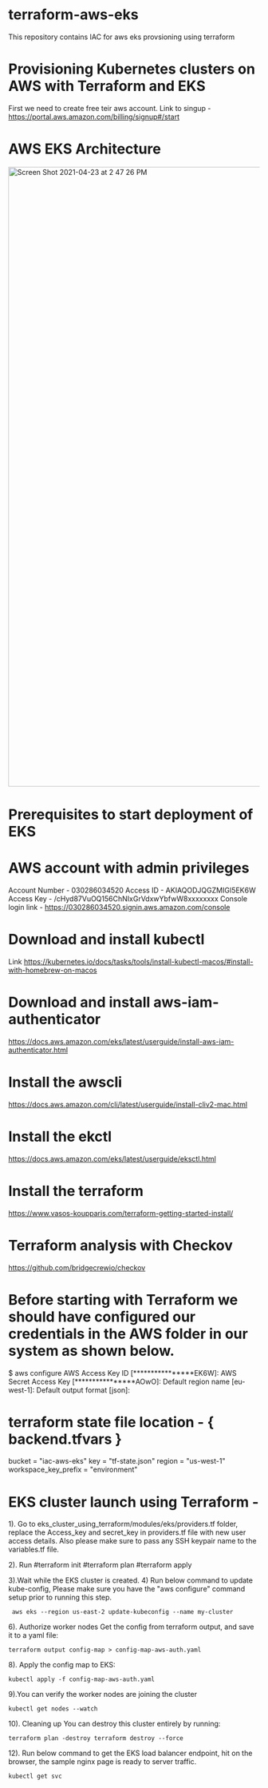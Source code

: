 # terraform-aws-eks
This repository contains IAC for aws eks provsioning using terraform

# Provisioning Kubernetes clusters on AWS with Terraform and EKS
First we need to create free teir aws account. Link to singup - https://portal.aws.amazon.com/billing/signup#/start

# AWS EKS Architecture 

<img width="1241" alt="Screen Shot 2021-04-23 at 2 47 26 PM" src="https://user-images.githubusercontent.com/23742008/115860643-d5ff3080-a442-11eb-8c55-be589f9a82ef.png">

# Prerequisites to start deployment of EKS

# AWS account with admin privileges 
  Account Number - 030286034520
  Access ID - AKIAQODJQGZMIGI5EK6W
  Access Key - /cHyd87VuOQ156ChNIxGrVdxwYbfwW8xxxxxxxx
  Console login link - https://030286034520.signin.aws.amazon.com/console

# Download and install kubectl 
  Link https://kubernetes.io/docs/tasks/tools/install-kubectl-macos/#install-with-homebrew-on-macos

# Download and install aws-iam-authenticator
  https://docs.aws.amazon.com/eks/latest/userguide/install-aws-iam-authenticator.html

# Install the awscli
  https://docs.aws.amazon.com/cli/latest/userguide/install-cliv2-mac.html
  
# Install the ekctl
  https://docs.aws.amazon.com/eks/latest/userguide/eksctl.html
  
# Install the terraform
  https://www.vasos-koupparis.com/terraform-getting-started-install/
  
# Terraform analysis with Checkov
  https://github.com/bridgecrewio/checkov

# Before starting with Terraform we should have configured our credentials in the AWS folder in our system as shown below.

$ aws configure
AWS Access Key ID [****************EK6W]: 
AWS Secret Access Key [****************AOwO]: 
Default region name [eu-west-1]: 
Default output format [json]:

# terraform state file location - { backend.tfvars }
 bucket               = "iac-aws-eks"
 key                  = "tf-state.json"
 region               = "us-west-1"
 workspace_key_prefix = "environment"
 
# EKS cluster launch using Terraform  -

1). Go to eks_cluster_using_terraform/modules/eks/providers.tf folder, replace the Access_key and secret_key in providers.tf file with new user access details. Also please make sure to pass any SSH keypair name to the variables.tf file.

2). Run #terraform init 
        #terraform plan 
        #terraform apply

3).Wait while the EKS cluster is created.
4) Run below command to update kube-config, Please make sure you have the "aws configure" command setup prior to running this step.

     aws eks --region us-east-2 update-kubeconfig --name my-cluster

6). Authorize worker nodes Get the config from terraform output, and save it to a yaml file:

    terraform output config-map > config-map-aws-auth.yaml

8). Apply the config map to EKS:

    kubectl apply -f config-map-aws-auth.yaml

9).You can verify the worker nodes are joining the cluster

    kubectl get nodes --watch

10). Cleaning up You can destroy this cluster entirely by running:

    terraform plan -destroy terraform destroy --force

12). Run below command to get the EKS load balancer endpoint, hit on the browser, the sample nginx page is ready to server traffic.

    kubectl get svc

